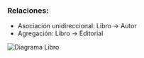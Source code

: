 

### Relaciones:

- Asociación unidireccional: Libro → Autor
- Agregación: Libro → Editorial


![Diagrama Libro](http://www.plantuml.com/plantuml/png/VSun3i8m30NGFQU8klS27L0PsDXOMTmaghwKsfBZJ8XJSGGk1bLBKIM4noy_-_V5IArEsOLCfVWp1XL_S_uzhS5gbivVJC7Zag4Cl2NkxbPth2RwSIpJe6dlc0A4AIDI_E5F4IOAolzkH6WA0R8li5HksyDQelCD5GcWWEU3hrmP6wJShFioW-_N6OsQnWKrhaySwvHV)

